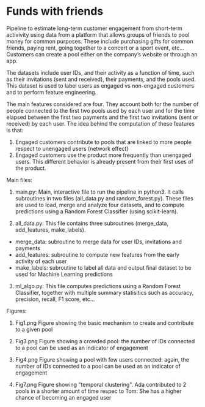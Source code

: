 # Funds with friends
Pipeline to estimate long-term customer engagement from short-term activivity using data from a 
platform that allows groups of friends to pool money for common purposes. These include purchasing 
gifts for common friends, paying rent, going together to a concert or a sport event, etc…
Customers can create a pool either on the company’s website or through an app. 

The datasets include user IDs, and their activity as a function of time, such as their invitations 
(sent and received), their payments, and the pools used. This dataset is used to label users as engaged 
vs non-engaged customers and to perform feature engineering. 

The main features considered are four. They account both for the number of people connected to 
the first two pools used by each user and for the time elapsed between the first two payments and the first 
two invitations (sent or received) by each user. The idea behind the computation of these features is that:
1) Engaged customers contribute to pools that are linked to more people respect to unengaged users (network effect)
2) Engaged customers use the product more frequently than unengaged users. This different behavior 
is already present from their first uses of the product.

Main files:

1) main.py: Main, interactive file to run the pipeline in python3. It calls subroutines in two files 
(all_data.py and random_forest.py). These files are used to load, merge and analyze four datasets, 
and to compute predictions using a Random Forest Classifier (using scikit-learn). 

2) all_data.py: This file contains three subroutines (merge_data, add_features, make_labels).
- merge_data: subroutine to merge data for user IDs, invitations and payments
- add_features: subroutine to compute new features from the early activity of each user
- make_labels: subroutine to label all data and output final dataset to be used for Machine Learning predictions 

3) ml_algo.py: This file computes predictions using a Random Forest Classifier, together with multiple summary 
statisitics such as accuracy, precision, recall, F1 score, etc...

Figures:

1) Fig1.png
Figure showing the basic mechanism to create and contribute to a given pool

2) Fig3.png
Figure showing a crowded pool: the number of IDs connected to a pool can be used as an indicator of engagement

3) Fig4.png
Figure showing a pool with few users connected: again, the number of IDs connected to a pool can be used as an indicator of engagement

4) Fig7.png
Figure showing "temporal clustering". Ada contributed to 2 pools in a shorter amount of time respec to Tom: She has a higher chance of becoming an engaged user


